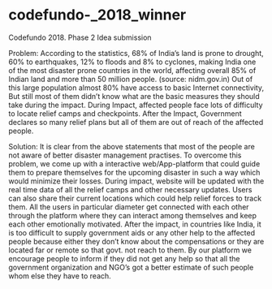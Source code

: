 # codefundo-_2018_winner
Codefundo 2018.  Phase 2 Idea submission

Problem:
According to the statistics, 68% of India’s land is prone to drought, 60% to earthquakes, 12% to floods and 8% to cyclones, making India one of the most disaster prone countries in the world, affecting overall 85% of Indian land and more than 50 million people. (source: nidm.gov.in)
Out of this large population almost  80% have access to basic Internet connectivity, But still most of them didn’t know what are the basic measures they should take during the impact.
 During Impact, affected people face lots of difficulty to locate relief camps and checkpoints.
After the Impact, Government declares so many relief plans but all of them are out of reach of the affected people.

  

Solution:
		It is clear from the above statements that most of the people are not aware of  better disaster management practises. 
To overcome this problem, we come up with a interactive web/App-platform that could guide them to prepare themselves for the upcoming disaster in such a way which would minimize their losses.
  During impact, website will be updated with the real time data of all the relief camps and other necessary updates. Users can also share their current locations which could help relief forces to track them. All the users in particular diameter get connected with each other through the platform where they can interact among themselves and keep each other emotionally motivated.
After the impact, in countries like India, it is too difficult to supply government aids or any other help to the affected people because either they don’t know about the compensations or they are located far or remote so that govt. not reach to them.
By our platform we encourage people to inform if they did not get  any help so that all the government organization and NGO’s got a better estimate of such people whom else they have to reach. 
